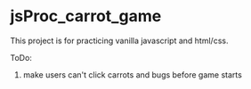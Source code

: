 # jsProc_carrot_game

This project is for practicing vanilla javascript and html/css.

ToDo:

1. make users can't click carrots and bugs before game starts
